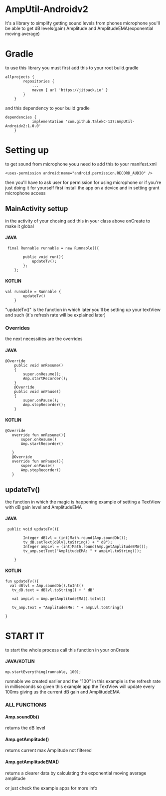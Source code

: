 # AmpUtil-Androidv2
It's a library to simplify getting sound levels from phones microphone
you'll be able to get dB levels(gain) Amplitude and AmplitudeEMA(exponential moving average)

# Gradle
to use this library you must first add this to your root build.gradle
```
allprojects {
		repositories {
			...
			maven { url 'https://jitpack.io' }
		}
	}
```
and this dependency to your build gradle
```
dependencies {
	        implementation 'com.github.TalekC-137:AmpUtil-Androidv2:1.0.0'
	}
```

# Setting up
to get sound from microphone youu need to add this to your manifest.xml
```
<uses-permission android:name="android.permission.RECORD_AUDIO" />
```
then you'll have to ask user for permission for using microphone or if you're just doing it for yourself first install the app on a device and in setting grant microphone access

## MainActivity settup
in the activity of your chosing add this in your class above onCreate to make it global
#### JAVA
```
 final Runnable runnable = new Runnable(){

        public void run(){
            updateTv();
        };
    };
```
#### KOTLIN
```
val runnable = Runnable {
        updateTv()
    }
 ```
"updateTv()" is the function in which later you'll be setting up your textView and such (it's refresh rate will be explained later)

### Overrides
the next necessities are the overrides
#### JAVA
```
@Override
    public void onResume()
    {
        super.onResume();
        Amp.startRecorder();
    }
    @Override
    public void onPause()
    {
        super.onPause();
        Amp.stopRecorder();
    }
 ```
 #### KOTLIN
 ```
 @Override
    override fun onResume(){
        super.onResume()
        Amp.startRecorder()

    }
    @Override
    override fun onPause(){
        super.onPause()
        Amp.stopRecorder()
    }
 ```
 
## updateTv()
the function in which the magic is happening
example of setting a TextView with dB gain level and AmplitudeEMA

#### JAVA
```
 public void updateTv(){

        Integer dBlvl = (int)Math.round(Amp.soundDb());
        tv_dB.setText(dBlvl.toString() + " dB");
        Integer ampLvl = (int)Math.round(Amp.getAmplitudeEMA());
        tv_amp.setText("AmplitudeEMA: " + ampLvl.toString());

    }
 ```
 #### KOTLIN
 ```
fun updateTv(){
   val dBlvl = Amp.soundDb().toInt()
    tv_dB.text = dBlvl.toString() + " dB"

    val ampLvl = Amp.getAmplitudeEMA().toInt()

    tv_amp.text = "AmplitudeEMA: " + ampLvl.toString()

}
```
# START IT 
to start the whole process call this function in your onCreate 
#### JAVA/KOTLIN
```
mp.startEverything(runnable, 100);
```
runnable we created earlier and the "100" in this example is the refresh rate in milliseconds 
so given this example app the TextView will update every 100ms giving us the current dB gain and AmplitudeEMA

### ALL FUNCTIONS
#### Amp.soundDb()
returns the dB level
#### Amp.getAmplitude()
returns current max Amplitude not filtered
#### Amp.getAmplitudeEMA()
returns a clearer data by calculating the exponential moving average amplitude


or just check the example apps for more info
